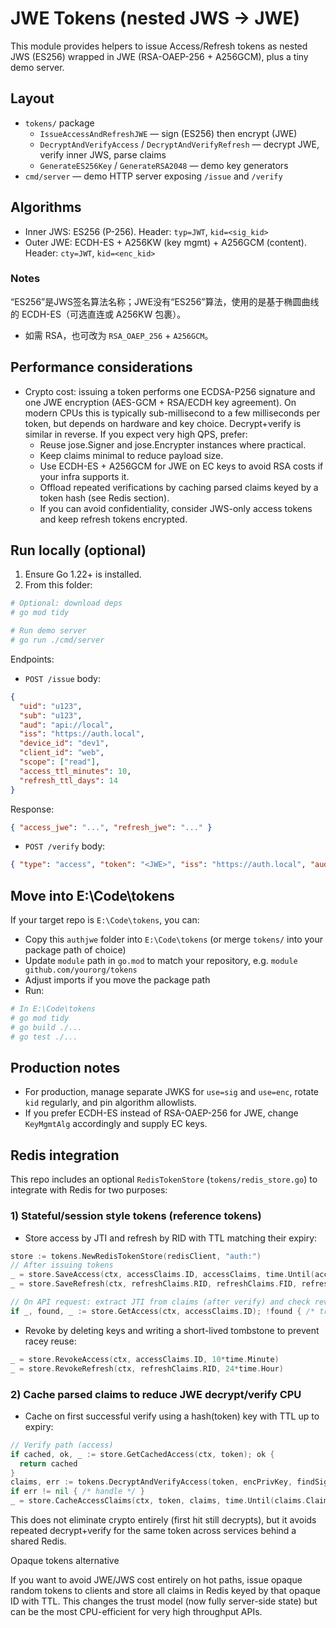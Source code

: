 # JWE Tokens (nested JWS -> JWE)

This module provides helpers to issue Access/Refresh tokens as nested JWS (ES256) wrapped in JWE (RSA-OAEP-256 + A256GCM), plus a tiny demo server.

## Layout

- `tokens/` package
  - `IssueAccessAndRefreshJWE` — sign (ES256) then encrypt (JWE)
  - `DecryptAndVerifyAccess` / `DecryptAndVerifyRefresh` — decrypt JWE, verify inner JWS, parse claims
  - `GenerateES256Key` / `GenerateRSA2048` — demo key generators
- `cmd/server` — demo HTTP server exposing `/issue` and `/verify`

## Algorithms

- Inner JWS: ES256 (P-256). Header: `typ=JWT`, `kid=<sig_kid>`
- Outer JWE: ECDH-ES + A256KW (key mgmt) + A256GCM (content). Header: `cty=JWT`, `kid=<enc_kid>`

### Notes

“ES256”是JWS签名算法名称；JWE没有“ES256”算法，使用的是基于椭圆曲线的 ECDH-ES（可选直连或 A256KW 包裹）。

- 如需 RSA，也可改为 `RSA_OAEP_256` + `A256GCM`。

## Performance considerations

- Crypto cost: issuing a token performs one ECDSA-P256 signature and one JWE encryption (AES-GCM + RSA/ECDH key agreement). On modern CPUs this is typically sub-millisecond to a few milliseconds per token, but depends on hardware and key choice. Decrypt+verify is similar in reverse. If you expect very high QPS, prefer:
  - Reuse jose.Signer and jose.Encrypter instances where practical.
  - Keep claims minimal to reduce payload size.
  - Use ECDH-ES + A256GCM for JWE on EC keys to avoid RSA costs if your infra supports it.
  - Offload repeated verifications by caching parsed claims keyed by a token hash (see Redis section).
  - If you can avoid confidentiality, consider JWS-only access tokens and keep refresh tokens encrypted.

## Run locally (optional)

1) Ensure Go 1.22+ is installed.
2) From this folder:

```powershell
# Optional: download deps
# go mod tidy

# Run demo server
# go run ./cmd/server
```

Endpoints:

- `POST /issue` body:

```json
{
  "uid": "u123",
  "sub": "u123",
  "aud": "api://local",
  "iss": "https://auth.local",
  "device_id": "dev1",
  "client_id": "web",
  "scope": ["read"],
  "access_ttl_minutes": 10,
  "refresh_ttl_days": 14
}
```

Response:

```json
{ "access_jwe": "...", "refresh_jwe": "..." }
```

- `POST /verify` body:

```json
{ "type": "access", "token": "<JWE>", "iss": "https://auth.local", "aud": "api://local" }
```

## Move into E:\\Code\\tokens

If your target repo is `E:\Code\tokens`, you can:

- Copy this `authjwe` folder into `E:\Code\tokens` (or merge `tokens/` into your package path of choice)
- Update `module` path in `go.mod` to match your repository, e.g. `module github.com/yourorg/tokens`
- Adjust imports if you move the package path
- Run:

```powershell
# In E:\Code\tokens
# go mod tidy
# go build ./...
# go test ./...
```

## Production notes

- For production, manage separate JWKS for `use=sig` and `use=enc`, rotate `kid` regularly, and pin algorithm allowlists.
- If you prefer ECDH-ES instead of RSA-OAEP-256 for JWE, change `KeyMgmtAlg` accordingly and supply EC keys.

## Redis integration

This repo includes an optional `RedisTokenStore` (`tokens/redis_store.go`) to integrate with Redis for two purposes:

### 1) Stateful/session style tokens (reference tokens)

- Store access by JTI and refresh by RID with TTL matching their expiry:

```go
store := tokens.NewRedisTokenStore(redisClient, "auth:")
// After issuing tokens
_ = store.SaveAccess(ctx, accessClaims.ID, accessClaims, time.Until(accessClaims.Claims.Expiry.Time()))
_ = store.SaveRefresh(ctx, refreshClaims.RID, refreshClaims.FID, refreshClaims, time.Until(refreshClaims.Claims.Expiry.Time()))

// On API request: extract JTI from claims (after verify) and check revocation or fetch session
if _, found, _ := store.GetAccess(ctx, accessClaims.ID); !found { /* treat as revoked/expired */ }
```

- Revoke by deleting keys and writing a short-lived tombstone to prevent racey reuse:

```go
_ = store.RevokeAccess(ctx, accessClaims.ID, 10*time.Minute)
_ = store.RevokeRefresh(ctx, refreshClaims.RID, 24*time.Hour)
```

### 2) Cache parsed claims to reduce JWE decrypt/verify CPU

- Cache on first successful verify using a hash(token) key with TTL up to expiry:

```go
// Verify path (access)
if cached, ok, _ := store.GetCachedAccess(ctx, token); ok {
  return cached
}
claims, err := tokens.DecryptAndVerifyAccess(token, encPrivKey, findSigKeyByKID, iss, aud)
if err != nil { /* handle */ }
_ = store.CacheAccessClaims(ctx, token, claims, time.Until(claims.Claims.Expiry.Time()))
```

This does not eliminate crypto entirely (first hit still decrypts), but it avoids repeated decrypt+verify for the same token across services behind a shared Redis.

Opaque tokens alternative

If you want to avoid JWE/JWS cost entirely on hot paths, issue opaque random tokens to clients and store all claims in Redis keyed by that opaque ID with TTL. This changes the trust model (now fully server-side state) but can be the most CPU-efficient for very high throughput APIs.

